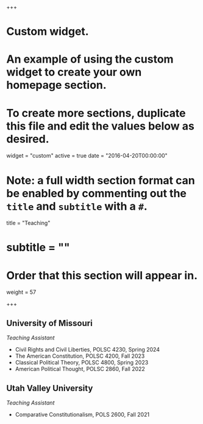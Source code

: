 +++
# Custom widget.
# An example of using the custom widget to create your own homepage section.
# To create more sections, duplicate this file and edit the values below as desired.
widget = "custom"
active = true
date = "2016-04-20T00:00:00"

# Note: a full width section format can be enabled by commenting out the `title` and `subtitle` with a `#`.
title = "Teaching"
# subtitle = ""


# Order that this section will appear in.
weight = 57


+++
<h2>University of Missouri</h2>

_Teaching Assistant_
+ Civil Rights and Civil Liberties, POLSC 4230, Spring 2024
+ The American Constitution, POLSC 4200, Fall 2023
+ Classical Political Theory, POLSC 4800, Spring 2023
+ American Political Thought, POLSC 2860, Fall 2022

<h2>Utah Valley University</h2>

_Teaching Assistant_
+ Comparative Constitutionalism, POLS 2600, Fall 2021
